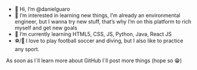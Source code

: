 - 👋 Hi, I’m @danielguaro
- 👀 I’m interested in learning new things, I’m already an environmental engineer, but I wanna try new stuff, that’s why I’m on this platform to rich myself and get new goals
- 🌱 I’m currently learning HTML5, CSS, JS, Python, Java, React JS
- ⚽/🥽 I love to play football soccer and diving, but I also like to practice any sport.

 As soon as I´ll learn more about GitHub I´ll post more things (hope so 😁)

<!---
danielguaro/danielguaro is a ✨ special ✨ repository because its `README.md` (this file) appears on your GitHub profile.
You can click the Preview link to take a look at your changes.
--->
